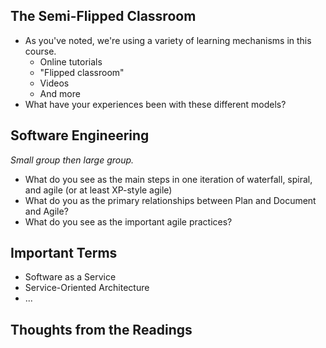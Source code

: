 The Semi-Flipped Classroom
--------------------------

* As you've noted, we're using a variety of learning mechanisms in this
  course.
    * Online tutorials
    * "Flipped classroom"
    * Videos 
    * And more
* What have your experiences been with these different models?

Software Engineering
--------------------

_Small group then large group._

* What do you see as the main steps in one iteration of waterfall, spiral,
  and agile (or at least XP-style agile)
* What do you as the primary relationships between Plan and Document and Agile?
* What do you see as the important agile practices?

Important Terms
---------------

* Software as a Service
* Service-Oriented Architecture
* ...

Thoughts from the Readings
--------------------------

